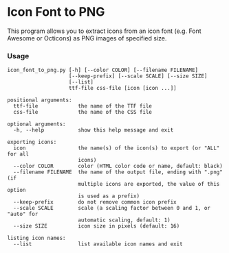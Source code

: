 Icon Font to PNG
================

This program allows you to extract icons from an icon font (e.g. Font Awesome or
Octicons) as PNG images of specified size.

### Usage

    icon_font_to_png.py [-h] [--color COLOR] [--filename FILENAME]
                        [--keep-prefix] [--scale SCALE] [--size SIZE]
                        [--list]
                        ttf-file css-file [icon [icon ...]]

    positional arguments:
      ttf-file             the name of the TTF file
      css-file             the name of the CSS file

    optional arguments:
      -h, --help           show this help message and exit

    exporting icons:
      icon                 the name(s) of the icon(s) to export (or "ALL" for all
                           icons)
      --color COLOR        color (HTML color code or name, default: black)
      --filename FILENAME  the name of the output file, ending with ".png" (if
                           multiple icons are exported, the value of this option
                           is used as a prefix)
      --keep-prefix        do not remove common icon prefix
      --scale SCALE        scale (a scaling factor between 0 and 1, or "auto" for
                           automatic scaling, default: 1)
      --size SIZE          icon size in pixels (default: 16)

    listing icon names:
      --list               list available icon names and exit
